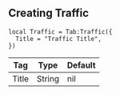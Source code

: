 ## Creating Traffic
```luau
local Traffic = Tab:Traffic({
  Title = "Traffic Title",
})
```

| Tag         | Type        | Default  |
| ----------- | ----------- |----------|
| Title       | String      | nil      |
